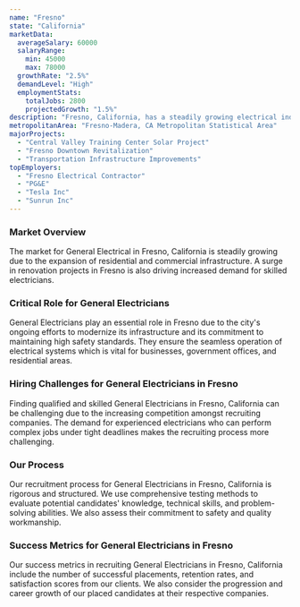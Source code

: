 ```yaml
---
name: "Fresno"
state: "California"
marketData:
  averageSalary: 60000
  salaryRange:
    min: 45000
    max: 78000
  growthRate: "2.5%"
  demandLevel: "High"
  employmentStats:
    totalJobs: 2800
    projectedGrowth: "1.5%"
description: "Fresno, California, has a steadily growing electrical industry, buoyed by a range of residential and industrial projects."
metropolitanArea: "Fresno-Madera, CA Metropolitan Statistical Area"
majorProjects:
  - "Central Valley Training Center Solar Project"
  - "Fresno Downtown Revitalization"
  - "Transportation Infrastructure Improvements"
topEmployers:
  - "Fresno Electrical Contractor"
  - "PG&E"
  - "Tesla Inc"
  - "Sunrun Inc"
---
```


### Market Overview
The market for General Electrical in Fresno, California is steadily growing due to the expansion of residential and commercial infrastructure. A surge in renovation projects in Fresno is also driving increased demand for skilled electricians.

### Critical Role for General Electricians
General Electricians play an essential role in Fresno due to the city's ongoing efforts to modernize its infrastructure and its commitment to maintaining high safety standards. They ensure the seamless operation of electrical systems which is vital for businesses, government offices, and residential areas.

### Hiring Challenges for General Electricians in Fresno
Finding qualified and skilled General Electricians in Fresno, California can be challenging due to the increasing competition amongst recruiting companies. The demand for experienced electricians who can perform complex jobs under tight deadlines makes the recruiting process more challenging.

### Our Process
Our recruitment process for General Electricians in Fresno, California is rigorous and structured. We use comprehensive testing methods to evaluate potential candidates' knowledge, technical skills, and problem-solving abilities. We also assess their commitment to safety and quality workmanship.

### Success Metrics for General Electricians in Fresno
Our success metrics in recruiting General Electricians in Fresno, California include the number of successful placements, retention rates, and satisfaction scores from our clients. We also consider the progression and career growth of our placed candidates at their respective companies.